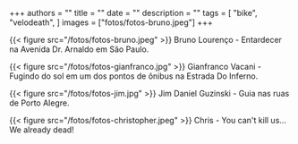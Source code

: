 +++
authors = ""
title = ""
date = ""
description = ""
tags = [
    "bike",
    "velodeath",
]
images = ["fotos/fotos-bruno.jpeg"]
+++

{{< figure src="/fotos/fotos-bruno.jpeg" >}}
Bruno Lourenço - Entardecer na Avenida Dr. Arnaldo em São Paulo.

{{< figure src="/fotos/fotos-gianfranco.jpg" >}}
Gianfranco Vacani - Fugindo do sol em um dos pontos de ônibus na Estrada Do Inferno.

{{< figure src="/fotos/fotos-jim.jpg" >}}
Jim Daniel Guzinski - Guia nas ruas de Porto Alegre.

{{< figure src="/fotos/fotos-christopher.jpeg" >}}
Chris - You can't kill us... We already dead!
